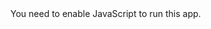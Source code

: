 <!doctype html><html lang="en"><head><meta charset="utf-8"/><link rel="icon" href="./favicon.ico"/><meta name="viewport" content="width=device-width,initial-scale=1"/><meta name="theme-color" content="#000000"/><meta name="description" content="Web site created using create-react-app"/><link rel="apple-touch-icon" href="./logo192.png"/><link rel="manifest" href="./manifest.json"/><title>Xatspace - xatme.com</title><script defer="defer" src="./static/js/main.2aca0d04.js"></script><link href="./static/css/main.23084eec.css" rel="stylesheet"></head><body><noscript>You need to enable JavaScript to run this app.</noscript><div id="root"></div></body></html>
